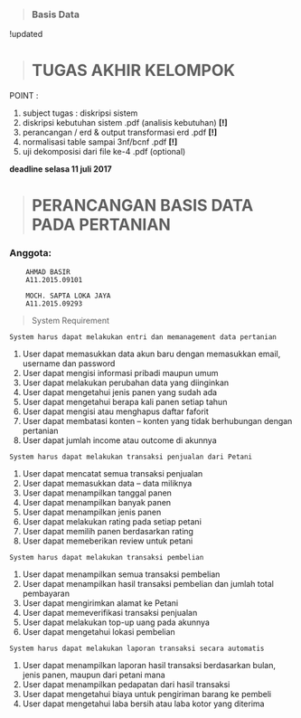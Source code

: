 >### Basis Data

!updated
># TUGAS AKHIR KELOMPOK
POINT :
1. subject tugas : diskripsi sistem
2. diskripsi kebutuhan sistem .pdf (analisis kebutuhan) **[!]**
3. perancangan / erd & output transformasi erd .pdf **[!]**
4. normalisasi table sampai 3nf/bcnf .pdf **[!]**
5. uji dekomposisi dari file ke-4 .pdf (optional)

**deadline selasa 11 juli 2017**


># PERANCANGAN BASIS DATA PADA PERTANIAN

### Anggota:

```
	AHMAD BASIR
	A11.2015.09101
```
```
	MOCH. SAPTA LOKA JAYA
	A11.2015.09293
```

>System Requirement

```System harus dapat melakukan entri dan memanagement data pertanian```
1. User dapat memasukkan data akun baru dengan memasukkan email, username dan password
2. User dapat mengisi informasi pribadi maupun umum
3. User dapat melakukan perubahan data yang diinginkan
4. User dapat mengetahui jenis panen yang sudah ada
5. User dapat mengetahui berapa kali panen setiap tahun
6. User dapat mengisi atau menghapus daftar faforit
7. User dapat membatasi konten – konten yang tidak berhubungan dengan pertanian
8. User dapat jumlah income atau outcome di akunnya

```System harus dapat melakukan transaksi penjualan dari Petani```
1. User dapat mencatat semua transaksi penjualan
2. User dapat memasukkan data – data miliknya
3. User dapat menampilkan tanggal panen
4. User dapat menampilkan banyak panen
5. User dapat menampilkan jenis panen
6. User dapat melakukan rating pada setiap petani
7. User dapat memilih panen berdasarkan rating
8. User dapat memeberikan review untuk petani

```System harus dapat melakukan transaksi pembelian```
1. User dapat menampilkan semua transaksi pembelian
2. User dapat menampilkan hasil transaksi pembelian dan jumlah total pembayaran
3. User dapat mengirimkan alamat ke Petani
4. User dapat memeverifikasi transaksi penjualan
5. User dapat melakukan top-up uang pada akunnya
6. User dapat mengetahui lokasi pembelian

```System harus dapat melakukan laporan transaksi secara automatis```
1. User dapat menampilkan laporan hasil transaksi berdasarkan bulan, jenis panen, maupun dari petani mana
2. User dapat menampilkan pedapatan dari hasil transaksi
3. User dapat mengetahui biaya untuk pengiriman barang ke pembeli
4. User dapat mengetahui laba bersih atau laba kotor yang diterima
